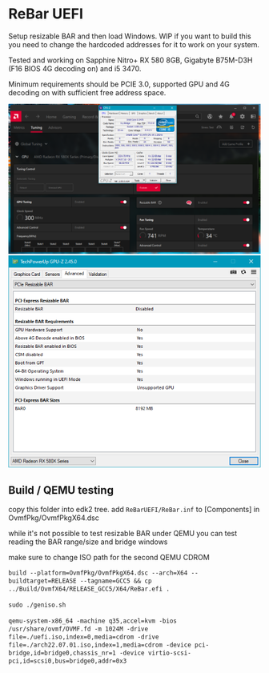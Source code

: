 # ReBar UEFI
Setup resizable BAR and then load Windows. WIP if you want to build this you need to change the hardcoded addresses for it to work on your system. 

Tested and working on Sapphire Nitro+ RX 580 8GB, Gigabyte B75M-D3H (F16 BIOS 4G decoding on) and i5 3470. 

Minimum requirements should be PCIE 3.0, supported GPU and 4G decoding on with sufficient free address space.

![AMD Software](amdsoftware.png)
![GPU-Z](gpuz.png)

## Build / QEMU testing
copy this folder into edk2 tree. add ```ReBarUEFI/ReBar.inf``` to [Components] in OvmfPkg/OvmfPkgX64.dsc

while it's not possible to test resizable BAR under QEMU you can test reading the BAR range/size and bridge windows

make sure to change ISO path for the second QEMU CDROM
```
build --platform=OvmfPkg/OvmfPkgX64.dsc --arch=X64 --buildtarget=RELEASE --tagname=GCC5 && cp ../Build/OvmfX64/RELEASE_GCC5/X64/ReBar.efi .

sudo ./geniso.sh 

qemu-system-x86_64 -machine q35,accel=kvm -bios /usr/share/ovmf/OVMF.fd -m 1024M -drive file=./uefi.iso,index=0,media=cdrom -drive file=./arch22.07.01.iso,index=1,media=cdrom -device pci-bridge,id=bridge0,chassis_nr=1 -device virtio-scsi-pci,id=scsi0,bus=bridge0,addr=0x3
```